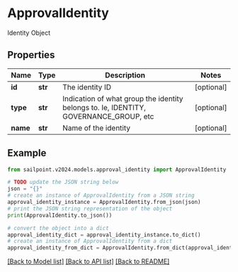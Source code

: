 # ApprovalIdentity

Identity Object

## Properties

Name | Type | Description | Notes
------------ | ------------- | ------------- | -------------
**id** | **str** | The identity ID | [optional] 
**type** | **str** | Indication of what group the identity belongs to. Ie, IDENTITY, GOVERNANCE_GROUP, etc | [optional] 
**name** | **str** | Name of the identity | [optional] 

## Example

```python
from sailpoint.v2024.models.approval_identity import ApprovalIdentity

# TODO update the JSON string below
json = "{}"
# create an instance of ApprovalIdentity from a JSON string
approval_identity_instance = ApprovalIdentity.from_json(json)
# print the JSON string representation of the object
print(ApprovalIdentity.to_json())

# convert the object into a dict
approval_identity_dict = approval_identity_instance.to_dict()
# create an instance of ApprovalIdentity from a dict
approval_identity_from_dict = ApprovalIdentity.from_dict(approval_identity_dict)
```
[[Back to Model list]](../README.md#documentation-for-models) [[Back to API list]](../README.md#documentation-for-api-endpoints) [[Back to README]](../README.md)


